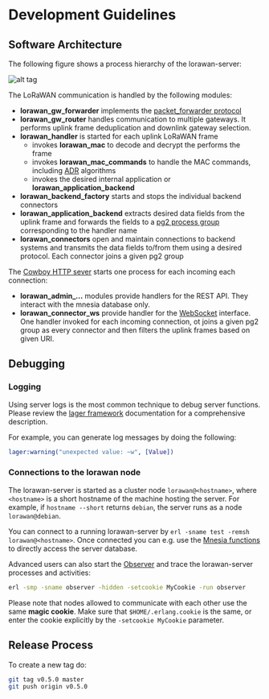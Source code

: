 # Development Guidelines

## Software Architecture

The following figure shows a process hierarchy of the lorawan-server:

![alt tag](https://raw.githubusercontent.com/gotthardp/lorawan-server/master/doc/images/software-architecture.png)

The LoRaWAN communication is handled by the following modules:
 - **lorawan_gw_forwarder** implements the
   [packet_forwarder protocol](https://github.com/Lora-net/packet_forwarder/blob/master/PROTOCOL.TXT)
 - **lorawan_gw_router** handles communication to multiple gateways. It performs uplink frame
   deduplication and downlink gateway selection.
 - **lorawan_handler** is started for each uplink LoRaWAN frame
   - invokes **lorawan_mac** to decode and decrypt the performs the frame
   - invokes **lorawan_mac_commands** to handle the MAC commands, including
     [ADR](ADR.md) algorithms
   - invokes the desired internal application or **lorawan_application_backend**
 - **lorawan_backend_factory** starts and stops the individual backend connectors
 - **lorawan_application_backend** extracts desired data fields from the uplink frame
   and forwards the fields to a [pg2 process group](http://erlang.org/doc/man/pg2.html)
   corresponding to the handler name
 - **lorawan_connectors** open and maintain connections to backend systems and
   transmits the data fields to/from them using a desired protocol. Each
   connector joins a given pg2 group

The [Cowboy HTTP sever](https://ninenines.eu/docs/en/cowboy/2.0/guide/introduction/)
starts one process for each incoming each connection:
 - **lorawan_admin_...** modules provide handlers for the REST API. They interact with
   the mnesia database only.
 - **lorawan_connector_ws** provide handler for the [WebSocket](WebSockets.md) interface.
   One handler invoked for each incoming connection, ot joins a given pg2 group
   as every connector and then filters the uplink frames based on given URI.


## Debugging

### Logging

Using server logs is the most common technique to debug server functions.
Please review the [lager framework](https://github.com/basho/lager) documentation
for a comprehensive description.

For example, you can generate log messages by doing the following:
```erlang
lager:warning("unexpected value: ~w", [Value])
```

### Connections to the lorawan node

The lorawan-server is started as a cluster node `lorawan@<hostname>`, where
`<hostname>` is a short hostname of the machine hosting the server. For example,
if `hostname --short` returns `debian`, the server runs as a node `lorawan@debian`.

You can connect to a running lorawan-server by `erl -sname test -remsh lorawan@<hostname>`.
Once connected you can e.g. use the [Mnesia functions](http://erlang.org/doc/man/mnesia.html)
to directly access the server database.

Advanced users can also start the [Observer](http://erlang.org/doc/apps/observer/observer_ug.html)
and trace the lorawan-server processes and activities:

```bash
erl -smp -sname observer -hidden -setcookie MyCookie -run observer
```

Please note that nodes allowed to communicate with each other use the same
**magic cookie**. Make sure that `$HOME/.erlang.cookie` is the same, or
enter the cookie explicitly by the `-setcookie MyCookie` parameter.


## Release Process

To create a new tag do:

```bash
git tag v0.5.0 master
git push origin v0.5.0
```
